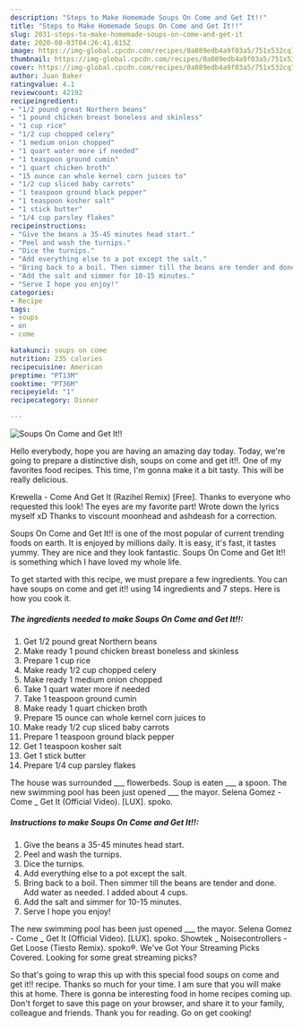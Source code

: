 ```yaml
---
description: "Steps to Make Homemade Soups On Come and Get It!!"
title: "Steps to Make Homemade Soups On Come and Get It!!"
slug: 2031-steps-to-make-homemade-soups-on-come-and-get-it
date: 2020-08-03T04:26:41.615Z
image: https://img-global.cpcdn.com/recipes/0a089edb4a9f03a5/751x532cq70/soups-on-come-and-get-it-recipe-main-photo.jpg
thumbnail: https://img-global.cpcdn.com/recipes/0a089edb4a9f03a5/751x532cq70/soups-on-come-and-get-it-recipe-main-photo.jpg
cover: https://img-global.cpcdn.com/recipes/0a089edb4a9f03a5/751x532cq70/soups-on-come-and-get-it-recipe-main-photo.jpg
author: Juan Baker
ratingvalue: 4.1
reviewcount: 42192
recipeingredient:
- "1/2 pound great Northern beans"
- "1 pound chicken breast boneless and skinless"
- "1 cup rice"
- "1/2 cup chopped celery"
- "1 medium onion chopped"
- "1 quart water more if needed"
- "1 teaspoon ground cumin"
- "1 quart chicken broth"
- "15 ounce can whole kernel corn juices to"
- "1/2 cup sliced baby carrots"
- "1 teaspoon ground black pepper"
- "1 teaspoon kosher salt"
- "1 stick butter"
- "1/4 cup parsley flakes"
recipeinstructions:
- "Give the beans a 35-45 minutes head start."
- "Peel and wash the turnips."
- "Dice the turnips."
- "Add everything else to a pot except the salt."
- "Bring back to a boil. Then simmer till the beans are tender and done. Add water as needed. I added about 4 cups."
- "Add the salt and simmer for 10-15 minutes."
- "Serve I hope you enjoy!"
categories:
- Recipe
tags:
- soups
- on
- come

katakunci: soups on come 
nutrition: 235 calories
recipecuisine: American
preptime: "PT13M"
cooktime: "PT36M"
recipeyield: "1"
recipecategory: Dinner

---
```



![Soups On Come and Get It!!](https://img-global.cpcdn.com/recipes/0a089edb4a9f03a5/751x532cq70/soups-on-come-and-get-it-recipe-main-photo.jpg)

Hello everybody, hope you are having an amazing day today. Today, we're going to prepare a distinctive dish, soups on come and get it!!. One of my favorites food recipes. This time, I'm gonna make it a bit tasty. This will be really delicious.

Krewella - Come And Get It (Razihel Remix) [Free]. Thanks to everyone who requested this look! The eyes are my favorite part! Wrote down the lyrics myself xD Thanks to viscount moonhead and ashdeash for a correction.

Soups On Come and Get It!! is one of the most popular of current trending foods on earth. It is enjoyed by millions daily. It is easy, it's fast, it tastes yummy. They are nice and they look fantastic. Soups On Come and Get It!! is something which I have loved my whole life.


To get started with this recipe, we must prepare a few ingredients. You can have soups on come and get it!! using 14 ingredients and 7 steps. Here is how you cook it.

<!--inarticleads1-->

##### The ingredients needed to make Soups On Come and Get It!!:

1. Get 1/2 pound great Northern beans
1. Make ready 1 pound chicken breast boneless and skinless
1. Prepare 1 cup rice
1. Make ready 1/2 cup chopped celery
1. Make ready 1 medium onion chopped
1. Take 1 quart water more if needed
1. Take 1 teaspoon ground cumin
1. Make ready 1 quart chicken broth
1. Prepare 15 ounce can whole kernel corn juices to
1. Make ready 1/2 cup sliced baby carrots
1. Prepare 1 teaspoon ground black pepper
1. Get 1 teaspoon kosher salt
1. Get 1 stick butter
1. Prepare 1/4 cup parsley flakes


The house was surrounded ___ flowerbeds. Soup is eaten ___ a spoon. The new swimming pool has been just opened ___ the mayor. Selena Gomez - Come _ Get It (Official Video). [LUX]. spoko. 

<!--inarticleads2-->

##### Instructions to make Soups On Come and Get It!!:

1. Give the beans a 35-45 minutes head start.
1. Peel and wash the turnips.
1. Dice the turnips.
1. Add everything else to a pot except the salt.
1. Bring back to a boil. Then simmer till the beans are tender and done. Add water as needed. I added about 4 cups.
1. Add the salt and simmer for 10-15 minutes.
1. Serve I hope you enjoy!


The new swimming pool has been just opened ___ the mayor. Selena Gomez - Come _ Get It (Official Video). [LUX]. spoko. Showtek _ Noisecontrollers - Get Loose (Tiesto Remix). spoko®. We&#39;ve Got Your Streaming Picks Covered. Looking for some great streaming picks? 

So that's going to wrap this up with this special food soups on come and get it!! recipe. Thanks so much for your time. I am sure that you will make this at home. There is gonna be interesting food in home recipes coming up. Don't forget to save this page on your browser, and share it to your family, colleague and friends. Thank you for reading. Go on get cooking!
